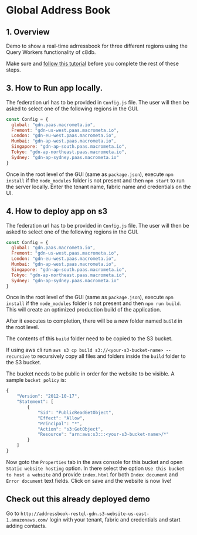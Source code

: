 # Global Address Book

## 1. Overview

Demo to show a real-time adrressbook for three different regions using the Query Workers functionality of c8db.

Make sure and [follow this tutorial](https://macrometa.dev/demos/address-book/) before you complete the rest of these steps.


## 3. How to Run app locally.

The federation url has to be provided in `Config.js` file. The user will then be asked to select one of the following regions in the GUI.

```js
const Config = {
  global: "gdn.paas.macrometa.io",
  Fremont: "gdn-us-west.paas.macrometa.io",
  London: "gdn-eu-west.paas.macrometa.io",
  Mumbai: "gdn-ap-west.paas.macrometa.io",
  Singapore: "gdn-ap-south.paas.macrometa.io",
  Tokyo: "gdn-ap-northeast.paas.macrometa.io",
  Sydney: "gdn-ap-sydney.paas.macrometa.io"
}

```

Once in the root level of the GUI (same as `package.json`), execute `npm install` if the `node_modules` folder is not present and then `npm start` to run the server locally.
Enter the tenant name, fabric name and credentials on the UI.

## 4. How to deploy app on s3

The federation url has to be provided in `Config.js` file. The user will then be asked to select one of the following regions in the GUI.

```js
const Config = {
  global: "gdn.paas.macrometa.io",
  Fremont: "gdn-us-west.paas.macrometa.io",
  London: "gdn-eu-west.paas.macrometa.io",
  Mumbai: "gdn-ap-west.paas.macrometa.io",
  Singapore: "gdn-ap-south.paas.macrometa.io",
  Tokyo: "gdn-ap-northeast.paas.macrometa.io",
  Sydney: "gdn-ap-sydney.paas.macrometa.io"
}

```

Once in the root level of the GUI (same as `package.json`), execute `npm install` if the `node_modules` folder is not present and then `npm run build`. This will create an optimized production build of the application.

After it executes to completion, there will be a new folder named `build` in the root level.

The contents of this `build` folder need to be copied to the S3 bucket.

If using aws cli run `aws s3 cp build s3://<your-s3-bucket-name> --recursive` to recursively copy all files and folders inside the `build` folder to the S3 bucket.

The bucket needs to be public in order for the website to be visible.
A sample `bucket policy` is:

```js
{
    "Version": "2012-10-17",
    "Statement": [
        {
            "Sid": "PublicReadGetObject",
            "Effect": "Allow",
            "Principal": "*",
            "Action": "s3:GetObject",
            "Resource": "arn:aws:s3:::<your-s3-bucket-name>/*"
        }
    ]
}
```

Now goto the `Properties` tab in the aws console for this bucket and open `Static website hosting` option. In there select the option `Use this bucket to host a website` and provide `index.html` for both `Index document` and `Error document` text fields. Click on save and the website is now live!

## Check out this already deployed demo

Go to `http://addressbook-restql-gdn.s3-website-us-east-1.amazonaws.com/` login with your tenant, fabric and credentials and start adding contacts.
